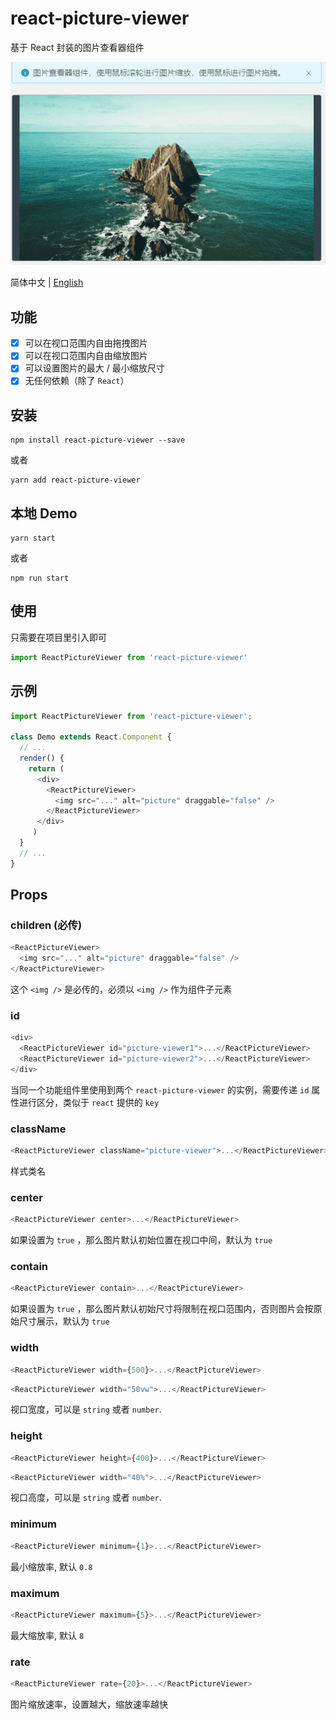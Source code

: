 # react-picture-viewer

基于 React 封装的图片查看器组件

![ReactPictureViewer Demo](https://raw.githubusercontent.com/CRONWMMM/react-picture-viewer/master/demo.gif)

简体中文 | [English](https://github.com/CRONWMMM/react-picture-viewer/blob/master/README.md)

## 功能

* [x] 可以在视口范围内自由拖拽图片
* [x] 可以在视口范围内自由缩放图片
* [x] 可以设置图片的最大 / 最小缩放尺寸
* [x] 无任何依赖（除了 `React`）

## 安装
```
npm install react-picture-viewer --save
```
或者
```
yarn add react-picture-viewer
```

## 本地 Demo
```
yarn start
```
或者
```
npm run start
```

## 使用
只需要在项目里引入即可
```js
import ReactPictureViewer from 'react-picture-viewer'
```

## 示例
```js
import ReactPictureViewer from 'react-picture-viewer';

class Demo extends React.Component {
  // ...
  render() {
    return (
      <div>
        <ReactPictureViewer>
          <img src="..." alt="picture" draggable="false" />
        </ReactPictureViewer>
      </div>
     )
  }
  // ...
}
```

## Props
### children (必传)
```js
<ReactPictureViewer>
  <img src="..." alt="picture" draggable="false" />
</ReactPictureViewer>
```
这个 `<img />` 是必传的，必须以 `<img />` 作为组件子元素

### id
```js
<div>
  <ReactPictureViewer id="picture-viewer1">...</ReactPictureViewer>
  <ReactPictureViewer id="picture-viewer2">...</ReactPictureViewer>
</div>
```
当同一个功能组件里使用到两个 `react-picture-viewer` 的实例，需要传递 `id` 属性进行区分，类似于 `react` 提供的 `key`

### className
```js
<ReactPictureViewer className="picture-viewer">...</ReactPictureViewer>
```
样式类名

### center
```js
<ReactPictureViewer center>...</ReactPictureViewer>
```
如果设置为 `true` ，那么图片默认初始位置在视口中间，默认为 `true`

### contain
```js
<ReactPictureViewer contain>...</ReactPictureViewer>
```
如果设置为 `true` ，那么图片默认初始尺寸将限制在视口范围内，否则图片会按原始尺寸展示，默认为 `true`

### width
```js
<ReactPictureViewer width={500}>...</ReactPictureViewer>
```
```js
<ReactPictureViewer width="50vw">...</ReactPictureViewer>
```
视口宽度，可以是 `string` 或者 `number`.

### height
```js
<ReactPictureViewer height={400}>...</ReactPictureViewer>
```
```js
<ReactPictureViewer width="40%">...</ReactPictureViewer>
```
视口高度，可以是 `string` 或者 `number`.

### minimum
```js
<ReactPictureViewer minimum={1}>...</ReactPictureViewer>
```
最小缩放率, 默认 `0.8`

### maximum
```js
<ReactPictureViewer maximum={5}>...</ReactPictureViewer>
```
最大缩放率, 默认 `8`

### rate
```js
<ReactPictureViewer rate={20}>...</ReactPictureViewer>
```
图片缩放速率，设置越大，缩放速率越快

